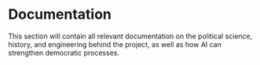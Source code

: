 # Documentation

This section will contain all relevant documentation on the political science, history, and engineering behind the project, as well as how AI can strengthen democratic processes.